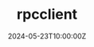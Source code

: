 ---
title: "rpcclient"
date: 2024-05-23T10:00:00Z
command: |
    rpcclient -U '' -N 10.10.10.1 
    > enumdomusers
tags: ["DNS", "Username", "RPC", "Enumeration"]
draft: false
---